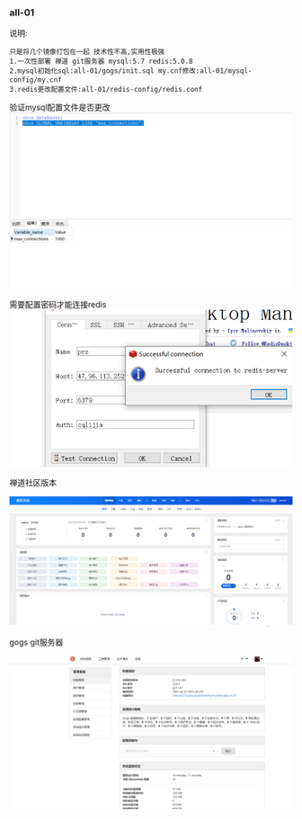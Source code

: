 ### all-01
说明:
```
只是将几个镜像打包在一起 技术性不高,实用性极强
1.一次性部署 禅道 git服务器 mysql:5.7 redis:5.0.8
2.mysql初始化sql:all-01/gogs/init.sql my.cnf修改:all-01/mysql-config/my.cnf
3.redis更改配置文件:all-01/redis-config/redis.conf
```

验证mysql配置文件是否更改
![Image text](../src/img/all-01-mysql.png) 

需要配置密码才能连接redis
![Image text](../src/img/all-01-redis.png)

禅道社区版本

![Image text](../src/img/all-01-zentao.png)

gogs git服务器

![Image text](../src/img/all-01-gogs.png)
